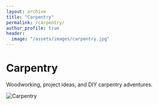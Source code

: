 ```yaml
---
layout: archive
title: "Carpentry"
permalink: /carpentry/
author_profile: true
header:
  image: "/assets/images/carpentry.jpg"
---
```


# Carpentry

Woodworking, project ideas, and DIY carpentry adventures.

![Carpentry](/assets/images/carpentry.jpg)